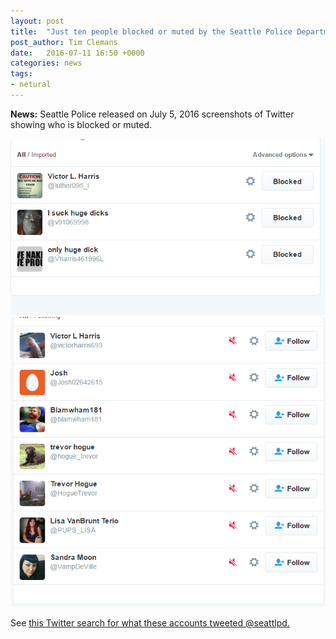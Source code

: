 ```yaml
---
layout: post
title:  "Just ten people blocked or muted by the Seattle Police Department"
post_author: Tim Clemans
date:   2016-07-11 16:50 +0000
categories: news
tags:
- netural
---
```


**News:** Seattle Police released on July 5, 2016 screenshots of Twitter showing who is blocked or muted.

<img src="/records/spd_twitter_blocked_july_5_2016.PNG" />
<img src="/records/spd_twitter_muted_july_5_2016.PNG" />

See <a href="https://twitter.com/search?q=to%3A%40seattlepd%20from%3A%40victorharris693%20OR%20from%3A%40josh02642615%20OR%20from%3A%40blamwham181%20OR%20from%3A%40hogue_trevor%20OR%20from%3A%40hogueTrevor%20OR%20from%3A%40PUPS_LISA%20OR%20from%3A%40VampDeville%20OR%20from%3A%40luther095_I%20OR%20from%3A%40v91069998%20OR%20from%3A%40Vharris461996L&src=typd">this Twitter search for what these accounts tweeted @seattlpd.
